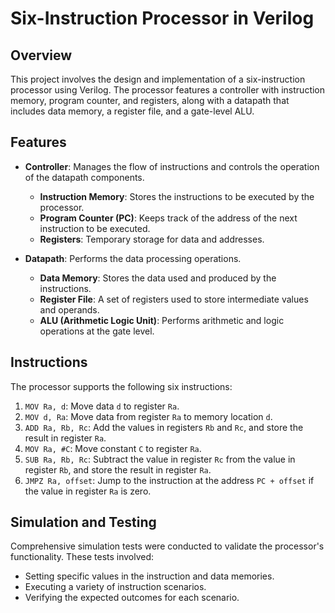 # Six-Instruction Processor in Verilog

## Overview

This project involves the design and implementation of a six-instruction processor using Verilog. The processor features a controller with instruction memory, program counter, and registers, along with a datapath that includes data memory, a register file, and a gate-level ALU.

## Features

- **Controller**: Manages the flow of instructions and controls the operation of the datapath components.
  - **Instruction Memory**: Stores the instructions to be executed by the processor.
  - **Program Counter (PC)**: Keeps track of the address of the next instruction to be executed.
  - **Registers**: Temporary storage for data and addresses.

- **Datapath**: Performs the data processing operations.
  - **Data Memory**: Stores the data used and produced by the instructions.
  - **Register File**: A set of registers used to store intermediate values and operands.
  - **ALU (Arithmetic Logic Unit)**: Performs arithmetic and logic operations at the gate level.

## Instructions

The processor supports the following six instructions:

1. `MOV Ra, d`: Move data `d` to register `Ra`.
2. `MOV d, Ra`: Move data from register `Ra` to memory location `d`.
3. `ADD Ra, Rb, Rc`: Add the values in registers `Rb` and `Rc`, and store the result in register `Ra`.
4. `MOV Ra, #C`: Move constant `C` to register `Ra`.
5. `SUB Ra, Rb, Rc`: Subtract the value in register `Rc` from the value in register `Rb`, and store the result in register `Ra`.
6. `JMPZ Ra, offset`: Jump to the instruction at the address `PC + offset` if the value in register `Ra` is zero.

## Simulation and Testing

Comprehensive simulation tests were conducted to validate the processor's functionality. These tests involved:

- Setting specific values in the instruction and data memories.
- Executing a variety of instruction scenarios.
- Verifying the expected outcomes for each scenario.

